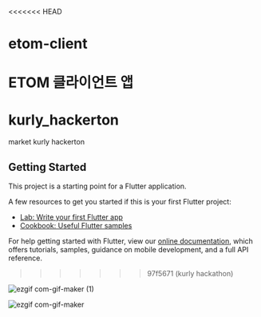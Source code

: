 <<<<<<< HEAD
# etom-client
ETOM 클라이언트 앱
=======
# kurly_hackerton

market kurly hackerton

## Getting Started

This project is a starting point for a Flutter application.

A few resources to get you started if this is your first Flutter project:

- [Lab: Write your first Flutter app](https://flutter.dev/docs/get-started/codelab)
- [Cookbook: Useful Flutter samples](https://flutter.dev/docs/cookbook)

For help getting started with Flutter, view our
[online documentation](https://flutter.dev/docs), which offers tutorials,
samples, guidance on mobile development, and a full API reference.
>>>>>>> 97f5671 (kurly hackathon)

![ezgif com-gif-maker (1)](https://user-images.githubusercontent.com/71327204/186356748-9b0da647-9d83-4367-b2cd-9d26e9a17ce2.gif)

![ezgif com-gif-maker](https://user-images.githubusercontent.com/71327204/186356760-d3e3fc45-7bf7-4fdb-88c8-64a6205d6cd5.gif)
